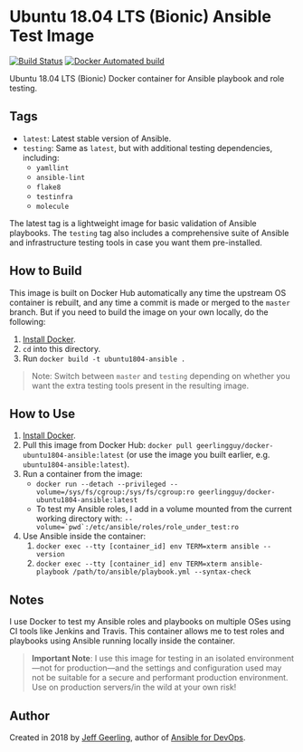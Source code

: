 # Ubuntu 18.04 LTS (Bionic) Ansible Test Image

[![Build Status](https://travis-ci.org/geerlingguy/docker-ubuntu1804-ansible.svg?branch=master)](https://travis-ci.org/geerlingguy/docker-ubuntu1804-ansible) [![Docker Automated build](https://img.shields.io/docker/automated/geerlingguy/docker-ubuntu1804-ansible.svg?maxAge=2592000)](https://hub.docker.com/r/geerlingguy/docker-ubuntu1804-ansible/)

Ubuntu 18.04 LTS (Bionic) Docker container for Ansible playbook and role testing.

## Tags

  - `latest`: Latest stable version of Ansible.
  - `testing`: Same as `latest`, but with additional testing dependencies, including:
    - `yamllint`
    - `ansible-lint`
    - `flake8`
    - `testinfra`
    - `molecule`

The latest tag is a lightweight image for basic validation of Ansible playbooks. The `testing` tag also includes a comprehensive suite of Ansible and infrastructure testing tools in case you want them pre-installed.

## How to Build

This image is built on Docker Hub automatically any time the upstream OS container is rebuilt, and any time a commit is made or merged to the `master` branch. But if you need to build the image on your own locally, do the following:

  1. [Install Docker](https://docs.docker.com/install/).
  2. `cd` into this directory.
  3. Run `docker build -t ubuntu1804-ansible .`

> Note: Switch between `master` and `testing` depending on whether you want the extra testing tools present in the resulting image.

## How to Use

1. [Install Docker](https://docs.docker.com/engine/installation/).
2. Pull this image from Docker Hub: `docker pull geerlingguy/docker-ubuntu1804-ansible:latest` (or use the image you built earlier, e.g. `ubuntu1804-ansible:latest`).
3. Run a container from the image: 
   * `docker run --detach --privileged --volume=/sys/fs/cgroup:/sys/fs/cgroup:ro geerlingguy/docker-ubuntu1804-ansible:latest` 
   * To test my Ansible roles, I add in a volume mounted from the current working directory with: ``--volume=`pwd`:/etc/ansible/roles/role_under_test:ro``
4. Use Ansible inside the container:
   1. `docker exec --tty [container_id] env TERM=xterm ansible --version`
   2. `docker exec --tty [container_id] env TERM=xterm ansible-playbook /path/to/ansible/playbook.yml --syntax-check`

## Notes

I use Docker to test my Ansible roles and playbooks on multiple OSes using CI tools like Jenkins and Travis. This container allows me to test roles and playbooks using Ansible running locally inside the container.

> **Important Note**: I use this image for testing in an isolated environment—not for production—and the settings and configuration used may not be suitable for a secure and performant production environment. Use on production servers/in the wild at your own risk!

## Author

Created in 2018 by [Jeff Geerling](https://www.jeffgeerling.com/), author of [Ansible for DevOps](https://www.ansiblefordevops.com/).
